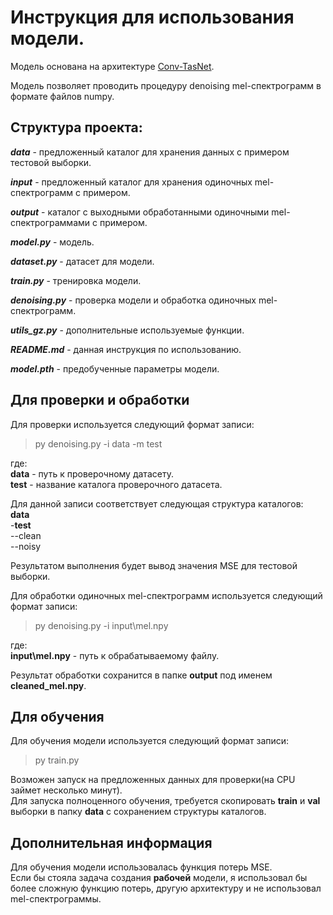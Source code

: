 # Инструкция для использования модели.

Модель основана на архитектуре [Conv-TasNet](https://arxiv.org/pdf/1809.07454.pdf).

Модель позволяет проводить процедуру denoising mel-спектрограмм в формате файлов numpy.

## Структура проекта:
***data*** - предложенный каталог для хранения данных с примером тестовой выборки.

***input*** - предложенный каталог для хранения одиночных mel-спектрограмм с примером.

***output*** - каталог с выходными обработанными одиночными mel-спектрограммами с примером.

***model.py*** - модель.

***dataset.py*** - датасет для модели.

***train.py*** - тренировка модели.

***denoising.py*** - проверка модели и обработка одиночных mel-спектрограмм.

***utils_gz.py*** - дополнительные используемые функции.

***README.md*** - данная инструкция по использованию.

***model.pth*** - предобученные параметры модели.

## Для проверки и обработки

Для проверки используется следующий формат записи:
> py denoising.py -i data -m test

где:  
**data** - путь к проверочному датасету.  
**test** - название каталога проверочного датасета.

Для данной записи соответствует следующая структура каталогов:  
**data**  
-**test**  
--clean  
--noisy  

Результатом выполнения будет вывод значения MSE для тестовой выборки.

Для обработки одиночных mel-спектрограмм используется следующий формат записи:
> py denoising.py -i input\mel.npy  

где:  
**input\mel.npy** - путь к обрабатываемому файлу.

Результат обработки сохранится в папке **output** под именем **cleaned_mel.npy**.  

## Для обучения

Для обучения модели используется следующий формат записи:
> py train.py

Возможен запуск на предложенных данных для проверки(на CPU займет несколько минут).  
Для запуска полноценного обучения, требуется скопировать **train** и **val** выборки в папку **data** с сохранением 
структуры каталогов.

## Дополнительная информация

Для обучения модели использовалась функция потерь MSE.  
Если бы стояла задача создания __рабочей__ модели, я использовал бы более сложную функцию потерь, 
другую архитектуру и не использовал mel-спектрограммы.

